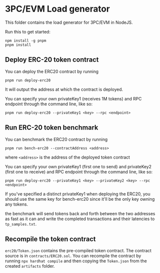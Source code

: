# 3PC/EVM Load generator

This folder contains the load generator for 3PC/EVM in NodeJS.

Run this to get started:

```
npm install -g pnpm
pnpm install
```

## Deploy ERC-20 token contract

You can deploy the ERC20 contract by running 

```
pnpm run deploy-erc20
```

It will output the address at which the contract is deployed.

You can specify your own privateKey1 (receives 1M tokens) and RPC endpoint through the command line, like so:

```
pnpm run deploy-erc20 --privateKey1 <key> --rpc <endpoint>
```

## Run ERC-20 token benchmark

You can benchmark the ERC20 contract by running

```
pnpm run bench-erc20 --contractAddress <address>
```

where `<address>` is the address of the deployed token contract

You can specify your own privateKey1 (first one to send) and privateKey2 (first one to receive) and RPC endpoint through the command line, like so:

`pnpm run deploy-erc20 --privateKey1 <key> --privateKey2 <key> --rpc <endpoint>`

If you've specified a distinct privateKey1 when deploying the ERC20, you should use the same key for bench-erc20 since it'll be the only key owning any tokens.

the benchmark will send tokens back and forth between the two addresses as fast as it can and write the completed transactions and their latencies to `tp_samples.txt`.

## Recompile the token contract

`erc20/Token.json` contains the pre-compiled token contract. The contract source is in `contracts/ERC20.sol`. You can recompile the contract by running `npx hardhat compile` and then copying the `Token.json` from the created `artifacts` folder.

